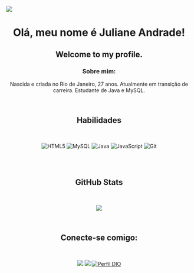 ![](https://capsule-render.vercel.app/api?type=waving&color=6714a6&height=120&section=heade)

<div align="center">

# Olá, meu nome é Juliane Andrade!


## Welcome to my profile.

### <strong> Sobre mim:</strong> 

Nascida e criada no Rio de Janeiro, 27 anos. Atualmente em transição de carreira.
Estudante de Java e MySQL.
 </div>
 <br>

<div align="center">

## Habilidades 
<br>

![HTML5](https://img.shields.io/badge/HTML-E34F26?style=for-the-badge&logo=html5&logoColor=white) ![MySQL](https://img.shields.io/badge/mysql-%2300f.svg?style=for-the-badge&logo=mysql&logoColor=white) ![Java](https://img.shields.io/badge/java-%23ED8B00.svg?style=for-the-badge&logo=openjdk&logoColor=white) ![JavaScript](https://img.shields.io/badge/JavaScript-F7DF1E?style=for-the-badge&logo=javascript&logoColor=black) ![Git](https://img.shields.io/badge/Git-F05032?style=for-the-badge&logo=git&logoColor=white)

</div>
<br>
<br>

<div align="center">

## GitHub Stats
<br>

![](https://github-readme-stats.vercel.app/api?username=julianeandradess&show_icons=true&theme=midnight-purple)
</div>

<br>

<div align="center">

##  Conecte-se comigo:

<br>  

<a href="https://instagram.com/julianeandradess?utm_source=qr&igshid=MzNlNGNkZWQ4Mg%3D%3D" target="_blank"><img src="https://img.shields.io/badge/-Instagram-%23E4405F?style=for-the-badge&logo=instagram&logoColor=white" target="_blank"></a> <a href= "mailto:julianeandradesilva@outlook.com"><img src="https://img.shields.io/badge/-Email-000?style=for-the-badge&logo=microsoft-outlook&logoColor=E94D5F" target="_blank"></a> <a href="https://web.dio.me/users/julianeandradesilva" target="_blank">![Perfil DIO](https://img.shields.io/badge/-Meu%20Perfil%20na%20DIO-30A3DC?style=for-the-badge)</a>
  
</div> 
